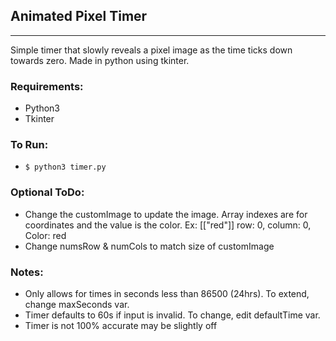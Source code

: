 ## **Animated Pixel Timer**
---
Simple timer that slowly reveals a pixel image as the time ticks down towards zero. Made in python using tkinter. 

### Requirements:
- Python3
- Tkinter 

### To Run:
- `$ python3 timer.py`

### Optional ToDo:
- Change the customImage to update the image. Array indexes are for coordinates and the value is the color. Ex: [["red"]] row: 0, column: 0, Color: red
- Change numsRow & numCols to match size of customImage 

### Notes:
- Only allows for times in seconds less than 86500 (24hrs). To extend, change maxSeconds var.
- Timer defaults to 60s if input is invalid. To change, edit defaultTime var.
- Timer is not 100% accurate may be slightly off 
